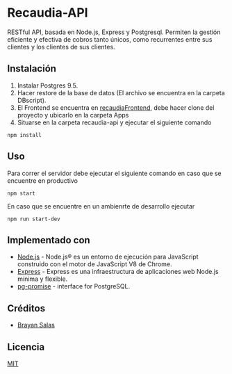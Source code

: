 # Recaudia-API
RESTful API, basada en Node.js, Express y Postgresql.
Permiten la gestión eficiente y efectiva de cobros tanto únicos, como recurrentes entre sus clientes y los clientes de sus clientes.


## Instalación

1. Instalar Postgres 9.5.
2. Hacer restore de la base de datos (El archivo se encuentra en la carpeta DBscript).
3. El Frontend se encuentra en [recaudiaFrontend](https://github.com/basa90/recaudia), debe hacer clone del proyecto y ubicarlo en la carpeta Apps
4. Situarse en la carpeta recaudia-api y ejecutar el siguiente comando
```
npm install
```



## Uso

Para correr el servidor debe ejecutar el siguiente comando en caso que se encuentre en productivo
```
npm start
```
En caso que se encuentre en un ambienrte de desarrollo ejecutar
```
npm run start-dev
```

## Implementado con

* [Node.js](http://nodejs.org/) - Node.js® es un entorno de ejecución para JavaScript construido con el motor de JavaScript V8 de Chrome.
* [Express](http://expressjs.com/) - Express es una infraestructura de aplicaciones web Node.js mínima y flexible.
* [pg-promise](https://github.com/vitaly-t/pg-promise) - interface for PostgreSQL.

## Créditos
- [Brayan Salas](https://twitter.com/basa90)

## Licencia
[MIT](https://opensource.org/licenses/MIT)

